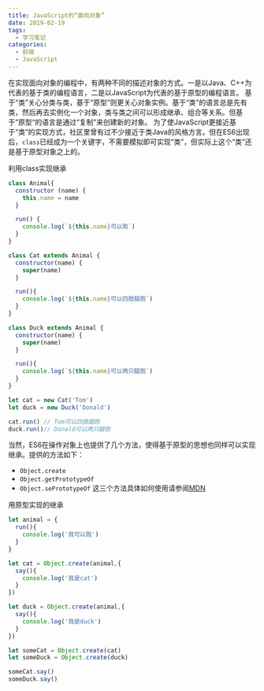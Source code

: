 ```yaml
---
title: JavaScript的“面向对象”
date: 2019-02-19
tags: 
  - 学习笔记
categories: 
  - 前端
  - JavaScript
---
```


在实现面向对象的编程中，有两种不同的描述对象的方式。一是以Java、C++为代表的基于类的编程语言，二是以JavaScript为代表的基于原型的编程语言。
基于“类”关心分类与类，基于“原型”则更关心对象实例。基于“类”的语言总是先有类，然后再去实例化一个对象，类与类之间可以形成继承、组合等关系。但基于”原型“的语言是通过“复制”来创建新的对象。
为了使JavaScript更接近基于“类”的实现方式，社区里曾有过不少接近于类Java的风格方言。但在ES6出现后，`class`已经成为一个关键字，不需要模拟即可实现“类”，但实际上这个“类”还是基于原型对象之上的。

利用class实现继承
```js
class Animal{
  constructor (name) {
    this.name = name
  }

  run() {
    console.log(`${this.name}可以跑`)
  }
}

class Cat extends Animal {
  constructor(name) {
    super(name)
  }

  run(){
    console.log(`${this.name}可以四肢腿跑`)
  }
}

class Duck extends Animal {
  constructor(name) {
    super(name)
  }

  run(){
    console.log(`${this.name}可以两只腿跑`)
  }
}

let cat = new Cat('Tom')
let duck = new Duck('Donald')

cat.run() // Tom可以四肢腿跑
duck.run()// Donald可以两只腿跑
```

当然，ES6在操作对象上也提供了几个方法，使得基于原型的思想也同样可以实现继承。提供的方法如下：
- `Object.create`
- `Object.getPrototypeOf`
- `Object.sePrototypeOf`
这三个方法具体如何使用请参阅[MDN](https://developer.mozilla.org/zh-CN/docs/Web/JavaScript/Reference/Global_Objects/Object)

用原型实现的继承
```js
let animal = {
  run(){
    console.log('我可以跑')
  }
}

let cat = Object.create(animal,{
  say(){
    console.log('我是cat')
  }
})

let duck = Object.create(animal,{
  say(){
    console.log('我是duck')
  }
})

let someCat = Object.create(cat)
let someDuck = Object.create(duck)

someCat.say()
someDuck.say()
```
